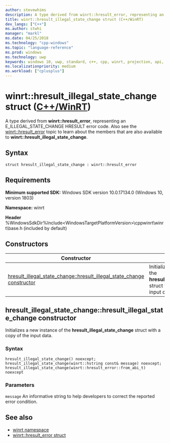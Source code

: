 ```yaml
---
author: stevewhims
description: A type derived from winrt::hresult_error, representing an E_ILLEGAL_STATE_CHANGE HRESULT error code.
title: winrt::hresult_illegal_state_change struct (C++/WinRT)
dev_langs: ["C++"]
ms.author: stwhi
manager: "markl"
ms.date: 04/25/2018
ms.technology: "cpp-windows"
ms.topic: "language-reference"
ms.prod: windows
ms.technology: uwp
keywords: windows 10, uwp, standard, c++, cpp, winrt, projection, api, reference, hresult, error, code, E_ILLEGAL_STATE_CHANGE
ms.localizationpriority: medium
ms.workload: ["cplusplus"]
---
```


# winrt::hresult_illegal_state_change struct ([C++/WinRT](/windows/uwp/cpp-and-winrt-apis/intro-to-using-cpp-with-winrt))
A type derived from **winrt::hresult_error**, representing an E_ILLEGAL_STATE_CHANGE HRESULT error code. Also see the [winrt::hresult_error](hresult-error.md) topic to learn about the members that are also available to **winrt::hresult_illegal_state_change**.

## Syntax
```cppwinrt
struct hresult_illegal_state_change : winrt::hresult_error
```

## Requirements
**Minimum supported SDK:** Windows SDK version 10.0.17134.0 (Windows 10, version 1803)

**Namespace:** winrt

**Header** %WindowsSdkDir%Include\<WindowsTargetPlatformVersion>\cppwinrt\winrt\base.h (included by default)

## Constructors
|Constructor|Description|
|------------|-----------------|
|[hresult_illegal_state_change::hresult_illegal_state_change constructor](#hresultillegalstatechangehresultillegalstatechange-constructor)|Initializes a new instance of the **hresult_illegal_state_change** struct with a copy of the input data.|

## hresult_illegal_state_change::hresult_illegal_state_change constructor
Initializes a new instance of the **hresult_illegal_state_change** struct with a copy of the input data.

### Syntax
```cppwinrt
hresult_illegal_state_change() noexcept;
hresult_illegal_state_change(winrt::hstring const& message) noexcept;
hresult_illegal_state_change(winrt::hresult_error::from_abi_t) noexcept
```

### Parameters
`message`
An informative string to help developers to correct the reported error condition.

## See also 
* [winrt namespace](../winrt.md)
* [winrt::hresult_error struct](hresult-error.md)
